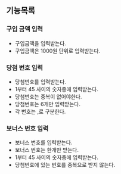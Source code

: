 ## 기능목록


### 구입 금액 입력
- 구입금액을 입력받는다.
- 구입금액은 1000원 단위로 입력받는다.

### 당첨 번호 입력
- 당첨번호를 입력받는다.
- 1부터 45 사이의 숫자중에 입력받는다.
- 당첨번호는 중복이 없어야한다.
- 당첨번호는 6개만 입력받는다.
- 각 번호는 ,로 구분한다.

### 보너스 번호 입력
- 보너스 번호를 입력받는다.
- 보너스 번호는 한개만 받는다.
- 1부터 45 사이의 숫자중에 입력받는다.
- 당첨번호에 있는 번호를 중복으로 받지 않는다. 
